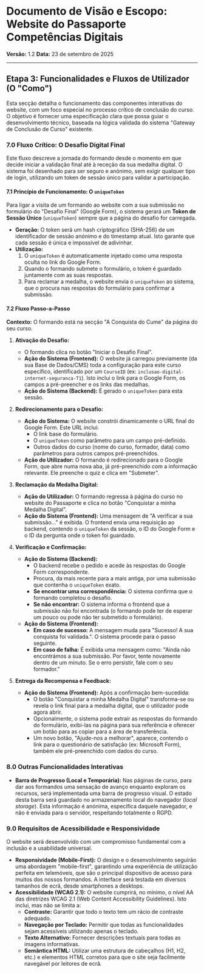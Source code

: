 # Documento de Visão e Escopo: Website do Passaporte Competências Digitais

**Versão:** 1.2
**Data:** 23 de setembro de 2025

---

## Etapa 3: Funcionalidades e Fluxos de Utilizador (O "Como")

Esta secção detalha o funcionamento das componentes interativas do website, com um foco especial no processo crítico de conclusão do curso. O objetivo é fornecer uma especificação clara que possa guiar o desenvolvimento técnico, baseada na lógica validada do sistema "Gateway de Conclusão de Curso" existente.

### 7.0 Fluxo Crítico: O Desafio Digital Final

Este fluxo descreve a jornada do formando desde o momento em que decide iniciar a validação final até à receção da sua medalha digital. O sistema foi desenhado para ser seguro e anónimo, sem exigir qualquer tipo de login, utilizando um token de sessão único para validar a participação.

#### 7.1 Princípio de Funcionamento: O `uniqueToken`

Para ligar a visita de um formando ao website com a sua submissão no formulário do "Desafio Final" (Google Form), o sistema gerará um **Token de Sessão Único** (`uniqueToken`) sempre que a página do desafio for carregada.

* **Geração:** O token será um hash criptográfico (SHA-256) de um identificador de sessão anónimo e do timestamp atual. Isto garante que cada sessão é única e impossível de adivinhar.
* **Utilização:**
    1.  O `uniqueToken` é automaticamente injetado como uma resposta oculta no link do Google Form.
    2.  Quando o formando submete o formulário, o token é guardado juntamente com as suas respostas.
    3.  Para reclamar a medalha, o website envia o `uniqueToken` ao sistema, que o procura nas respostas do formulário para confirmar a submissão.

#### 7.2 Fluxo Passo-a-Passo

**Contexto:** O formando está na secção "A Conquista do Cume" da página do seu curso.

1.  **Ativação do Desafio:**
    * O formando clica no botão "Iniciar o Desafio Final".
    * **Ação do Sistema (Frontend):** O website já carregou previamente (da sua Base de Dados/CMS) toda a configuração para este curso específico, identificado por um `CourseID` (ex: `inclusao-digital-internet-seguranca-T1`). Isto inclui o link para o Google Form, os campos a pré-preencher e os links das medalhas.
    * **Ação do Sistema (Backend):** É gerado o `uniqueToken` para esta sessão.

2.  **Redirecionamento para o Desafio:**
    * **Ação do Sistema:** O website constrói dinamicamente o URL final do Google Form. Este URL inclui:
        * O link base do formulário.
        * O `uniqueToken` como parâmetro para um campo pré-definido.
        * Outros dados do curso (nome do curso, formador, data) como parâmetros para outros campos pré-preenchidos.
    * **Ação do Utilizador:** O formando é redirecionado para o Google Form, que abre numa nova aba, já pré-preenchido com a informação relevante. Ele preenche o quiz e clica em "Submeter".

3.  **Reclamação da Medalha Digital:**
    * **Ação do Utilizador:** O formando regressa à página do curso no website do Passaporte e clica no botão "Conquistar a minha Medalha Digital".
    * **Ação do Sistema (Frontend):** Uma mensagem de "A verificar a sua submissão..." é exibida. O frontend envia uma requisição ao backend, contendo o `uniqueToken` da sessão, o ID do Google Form e o ID da pergunta onde o token foi guardado.

4.  **Verificação e Confirmação:**
    * **Ação do Sistema (Backend):**
        * O backend recebe o pedido e acede às respostas do Google Form correspondente.
        * Procura, da mais recente para a mais antiga, por uma submissão que contenha o `uniqueToken` exato.
        * **Se encontrar uma correspondência:** O sistema confirma que o formando completou o desafio.
        * **Se não encontrar:** O sistema informa o frontend que a submissão não foi encontrada (o formando pode ter de esperar um pouco ou pode não ter submetido o formulário).
    * **Ação do Sistema (Frontend):**
        * **Em caso de sucesso:** A mensagem muda para "Sucesso! A sua conquista foi validada.". O sistema procede para o passo seguinte.
        * **Em caso de falha:** É exibida uma mensagem como: "Ainda não encontrámos a sua submissão. Por favor, tente novamente dentro de um minuto. Se o erro persistir, fale com o seu formador."

5.  **Entrega da Recompensa e Feedback:**
    * **Ação do Sistema (Frontend):** Após a confirmação bem-sucedida:
        * O botão "Conquistar a minha Medalha Digital" transforma-se ou revela o link final para a medalha digital, que o utilizador pode agora abrir.
        * Opcionalmente, o sistema pode extrair as respostas do formando do formulário, exibi-las na página para sua referência e oferecer um botão para as copiar para a área de transferência.
        * Um novo botão, "Ajude-nos a melhorar", aparece, contendo o link para o questionário de satisfação (ex: Microsoft Form), também ele pré-preenchido com dados do curso.

### 8.0 Outras Funcionalidades Interativas

* **Barra de Progresso (Local e Temporária):** Nas páginas de curso, para dar aos formandos uma sensação de avanço enquanto exploram os recursos, será implementada uma barra de progresso visual. O estado desta barra será guardado no armazenamento local do navegador (*local storage*). Esta informação é anónima, específica daquele navegador, e não é enviada para o servidor, respeitando totalmente o RGPD.

### 9.0 Requisitos de Acessibilidade e Responsividade

O website será desenvolvido com um compromisso fundamental com a inclusão e a usabilidade universal.

* **Responsividade (Mobile-First):** O design e o desenvolvimento seguirão uma abordagem "mobile-first", garantindo uma experiência de utilização perfeita em telemóveis, que são o principal dispositivo de acesso para muitos dos nossos formandos. A interface será testada em diversos tamanhos de ecrã, desde smartphones a desktops.
* **Acessibilidade (WCAG 2.1):** O website cumprirá, no mínimo, o nível AA das diretrizes WCAG 2.1 (Web Content Accessibility Guidelines). Isto inclui, mas não se limita a:
    * **Contraste:** Garantir que todo o texto tem um rácio de contraste adequado.
    * **Navegação por Teclado:** Permitir que todas as funcionalidades sejam acessíveis utilizando apenas o teclado.
    * **Texto Alternativo:** Fornecer descrições textuais para todas as imagens informativas.
    * **Semântica HTML:** Utilizar uma estrutura de cabeçalhos (H1, H2, etc.) e elementos HTML corretos para que o site seja facilmente navegável por leitores de ecrã.